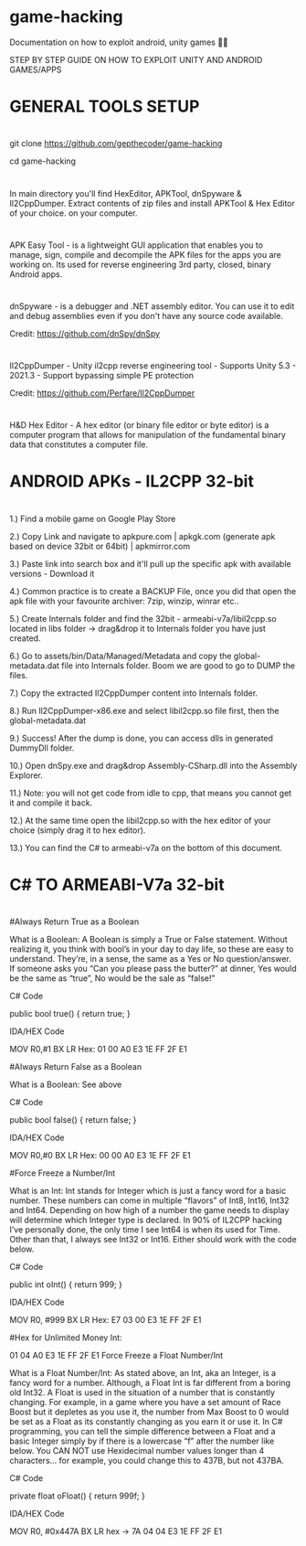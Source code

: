# game-hacking
Documentation on how to exploit android, unity games 🐱‍💻

STEP BY STEP GUIDE ON HOW TO EXPLOIT UNITY AND ANDROID GAMES/APPS


#
# GENERAL TOOLS SETUP
#
git clone https://github.com/gepthecoder/game-hacking

cd game-hacking
#
In main directory you'll find HexEditor, APKTool, dnSpyware & Il2CppDumper. Extract contents of zip files and install APKTool & Hex Editor of your choice.
on your computer.
#
APK Easy Tool - is a lightweight GUI application that enables you to manage, sign, compile and decompile the APK files for the apps you are working on. Its used for reverse engineering 3rd party, closed, binary Android apps.
#
dnSpyware - is a debugger and .NET assembly editor. You can use it to edit and debug assemblies even if you don't have any source code available.

Credit: https://github.com/dnSpy/dnSpy
#
Il2CppDumper - Unity il2cpp reverse engineering tool - Supports Unity 5.3 - 2021.3 - Support bypassing simple PE protection

Credit: https://github.com/Perfare/Il2CppDumper
#
H&D Hex Editor - A hex editor (or binary file editor or byte editor) is a computer program that allows for manipulation of the fundamental binary data that constitutes a computer file. 
#

#
# ANDROID APKs - IL2CPP 32-bit
#

1.) Find a mobile game on Google Play Store

2.) Copy Link and navigate to apkpure.com | apkgk.com (generate apk based on device 32bit or 64bit) | apkmirror.com 

3.) Paste link into search box and it'll pull up the specific apk with available versions - Download it

4.) Common practice is to create a BACKUP File, once you did that open the apk file with your favourite archiver: 7zip, winzip, winrar etc..

5.) Create Internals folder and find the 32bit - armeabi-v7a/libil2cpp.so located in libs folder -> drag&drop it to Internals folder you have just created.

6.) Go to assets/bin/Data/Managed/Metadata and copy the global-metadata.dat file into Internals folder. Boom we are good to go to DUMP the files.

7.) Copy the extracted Il2CppDumper content into Internals folder.

8.) Run Il2CppDumper-x86.exe and select libil2cpp.so file first, then the global-metadata.dat

9.) Success! After the dump is done, you can access dlls in generated DummyDll folder.

10.) Open dnSpy.exe and drag&drop Assembly-CSharp.dll into the Assembly Explorer.

11.) Note: you will not get code from idle to cpp, that means you cannot get it and compile it back.

12.) At the same time open the libil2cpp.so with the hex editor of your choice (simply drag it to hex editor).

13.) You can find the C# to armeabi-v7a on the bottom of this document.

















#
# C# TO ARMEABI-V7a 32-bit
#
#Always Return True as a Boolean

What is a Boolean:
A Boolean is simply a True or False statement. Without realizing it, you think with bool’s in your day to day life, so these are easy to understand. They’re, in a sense, the same as a Yes or No question/answer. If someone asks you  “Can you please pass the butter?” at dinner, Yes would be the same as “true”, No would be the sale as “false!”

C# Code

public bool true() {
return true;
}

IDA/HEX Code

MOV R0,#1
BX LR
Hex: 01 00 A0 E3 1E FF 2F E1

#Always Return False as a Boolean

What is a Boolean: See above

C# Code

public bool false() {
return false;
}

IDA/HEX Code

MOV R0,#0
BX LR
Hex: 00 00 A0 E3 1E FF 2F E1

#Force Freeze a Number/Int

What is an Int:
Int stands for Integer which is just a fancy word for a basic number. These numbers can come in multiple “flavors” of Int8, Int16, Int32 and Int64. Depending on how high of a number the game needs to display will determine which Integer type is declared. In 90% of IL2CPP hacking I’ve personally done, the only time I see Int64 is when its used for Time. Other than that, I always see Int32 or Int16. Either should work with the code below.

C# Code

public int oInt() {
return 999;
}

IDA/HEX Code

MOV R0, #999
BX LR
Hex: E7 03 00 E3 1E FF 2F E1

#Hex for Unlimited Money Int:

01 04 A0 E3 1E FF 2F E1
Force Freeze a Float Number/Int

What is a Float Number/Int:
As stated above, an Int, aka an Integer, is a fancy word for a number. Although, a Float Int is far different from a boring old Int32. A Float is used in the situation of a number that is constantly changing. For example, in a game where you have a set amount of Race Boost but it depletes as you use it, the number from Max Boost to 0 would be set as a Float as its constantly changing as you earn it or use it. In C# programming, you can tell the simple difference between a Float and a basic Integer simply by if there is a lowercase “f” after the number like below.
You CAN NOT use Hexidecimal number values longer than 4 characters… for example, you could change this to 437B, but not 437BA.

C# Code

private float oFloat()
{
return 999f;
}

IDA/HEX Code

MOV R0, #0x447A
BX LR
hex -> 7A 04 04 E3 1E FF 2F E1

